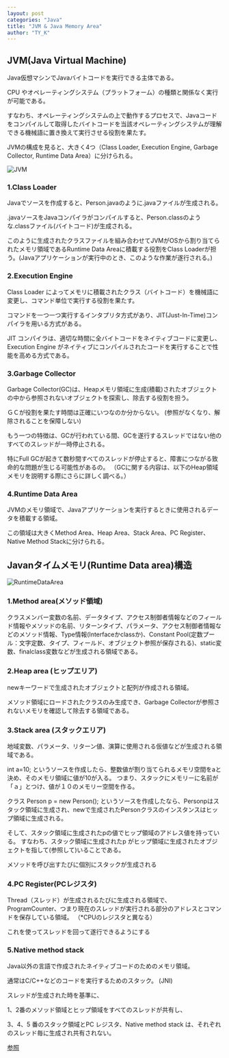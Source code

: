 ```yaml
---
layout: post
categories: "Java"
title: "JVM & Java Memory Area"
author: "TY_K"
---
```


## JVM(Java Virtual Machine)

Java仮想マシンでJavaバイトコードを実行できる主体である。

CPU やオペレーティングシステム（プラットフォーム）の種類と関係なく実行が可能である。

すなわち、オペレーティングシステムの上で動作するプロセスで、Javaコードをコンパイルして取得したバイトコードを当該オペレーティングシステムが理解できる機械語に置き換えて実行させる役割を果たす。

JVMの構成を見ると、大きく4つ（Class Loader, Execution Engine, Garbage Collector, Runtime Data Area）に分けられる。

![JVM](https://user-images.githubusercontent.com/20508342/86537186-17f8cd80-bf28-11ea-9c63-1ed68118bd66.png)

### 1.Class Loader

Javaでソースを作成すると、Person.javaのように.javaファイルが生成される。

.javaソースをJavaコンパイラがコンパイルすると、Person.classのような.classファイル(バイトコード)が生成される。

このように生成されたクラスファイルを組み合わせてJVMがOSから割り当てられたメモリ領域であるRuntime Data Areaに積載する役割をClass Loaderが担う。(Javaアプリケーションが実行中のとき、このような作業が遂行される。)

### 2.Execution Engine

Class Loader によってメモリに積載されたクラス（バイトコード）を機械語に変更し、コマンド単位で実行する役割を果たす。

コマンドを一つ一つ実行するインタプリタ方式があり、JIT(Just-In-Time)コンパイラを用いる方式がある。

JIT コンパイラは、適切な時間に全バイトコードをネイティブコードに変更し、Execution Engine がネイティブにコンパイルされたコードを実行することで性能を高める方式である。

### 3.Garbage Collector

Garbage Collector(GC)は、Heapメモリ領域に生成(積載)されたオブジェクトの中から参照されないオブジェクトを探索し、除去する役割を担う。

ＧＣが役割を果たす時間は正確にいつなのか分からない。 (参照がなくなり、解除されることを保障しない)

もう一つの特徴は、GCが行われている間、GCを遂行するスレッドではない他のすべてのスレッドが一時停止される。

特にFull GCが起きて数秒間すべてのスレッドが停止すると、障害につながる致命的な問題が生じる可能性があるの。 （GCに関する内容は、以下のHeap領域メモリを説明する際にさらに詳しく調べる。）

### 4.Runtime Data Area

JVMのメモリ領域で、Javaアプリケーションを実行するときに使用されるデータを積載する領域。

この領域は大きくMethod Area、Heap Area、Stack Area、PC Register、Native Method Stackに分けられる。

## Javanタイムメモリ(Runtime Data area)構造

![RuntimeDataArea](https://user-images.githubusercontent.com/20508342/86537207-38288c80-bf28-11ea-89dc-ab448202d7e4.png)

### 1.Method area(メソッド領域)

クラスメンバー変数の名前、データタイプ、アクセス制御者情報などのフィールド情報やメソッドの名前、リターンタイプ、パラメータ、アクセス制御者情報などのメソッド情報、Type情報(Interfaceかclassか)、Constant Pool(定数プール：文字定数、タイプ、フィールド、オブジェクト参照が保存される)、static変数、finalclass変数などが生成される領域である。

### 2.Heap area (ヒップエリア)

newキーワードで生成されたオブジェクトと配列が作成される領域。

メソッド領域にロードされたクラスのみ生成でき、Garbage Collectorが参照されないメモリを確認して除去する領域である。

### 3.Stack area (スタックエリア)

地域変数、パラメータ、リターン値、演算に使用される仮値などが生成される領域である。

int a=10; というソースを作成したら、整数値が割り当てられるメモリ空間をaと決め、そのメモリ領域に値が10が入る。 つまり、スタックにメモリーに名前が「ａ」とつけ、値が１０のメモリー空間を作る。

クラス Person p = new Person(); というソースを作成したなら、Personpはスタック領域に生成され、newで生成されたPersonクラスのインスタンスはヒップ領域に生成される。

そして、スタック領域に生成されたpの値でヒップ領域のアドレス値を持っている。 すなわち、スタック領域に生成されたp がヒップ領域に生成されたオブジェクトを指して(参照して)いることである。

メソッドを呼び出すたびに個別にスタックが生成される

### 4.PC Register(PCレジスタ)

Thread（スレッド）が生成されるたびに生成される領域で、ProgramCounter、つまり現在のスレッドが実行される部分のアドレスとコマンドを保存している領域。 （*CPUのレジスタと異なる）

これを使ってスレッドを回って遂行できるようにする

### 5.Native method stack

Java以外の言語で作成されたネイティブコードのためのメモリ領域。

通常はC/C++などのコードを実行するためのスタック。 (JNI)


スレッドが生成された時を基準に、

1、2番のメソッド領域とヒップ領域をすべてのスレッドが共有し、

3、4、5 番のスタック領域とPC レジスタ、Native method stack は、それぞれのスレッド毎に生成され共有されない。


[参照][JavaMemory]

[JavaMemory]: https://jeong-pro.tistory.com/148 "JavaMemory"
